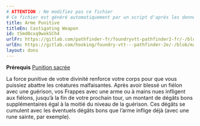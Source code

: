 ```yaml
---
# ATTENTION : Ne modifiez pas ce fichier
# Ce fichier est généré automatiquement par un script d'après les données du module Foundry VTT officiel et de sa traduction
title: Arme Punitive
titleEn: Castigating Weapon
id: tSmd0cxq9wokSCh4
urlFr: https://gitlab.com/pathfinder-fr/foundryvtt-pathfinder2-fr/-/blob/master/data/feats/tSmd0cxq9wokSCh4.htm
urlEn: https://gitlab.com/hooking/foundry-vtt---pathfinder-2e/-/blob/master/packs/data/feats.db/castigating-weapon.json
layout: dons
---
```

**Prérequis** [Punition sacrée](punition-sacrée.md)

La force punitive de votre divinité renforce votre corps pour que vous puissiez abattre les créatures malfaisantes. Après avoir blessé un fiélon avec une guérison, vos Frappes avec une arme ou à mains nues infligent aux fiélons, jusqu’à la fin de votre prochain tour, un montant de dégâts bons supplémentaires égal à la moitié du niveau de la guérison. Ces dégâts se cumulent avec les éventuels dégâts bons que l’arme inflige déjà (avec une rune sainte, par exemple).
